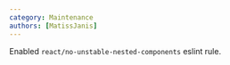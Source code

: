 ```yaml
---
category: Maintenance
authors: [MatissJanis]
---
```


Enabled `react/no-unstable-nested-components` eslint rule.
